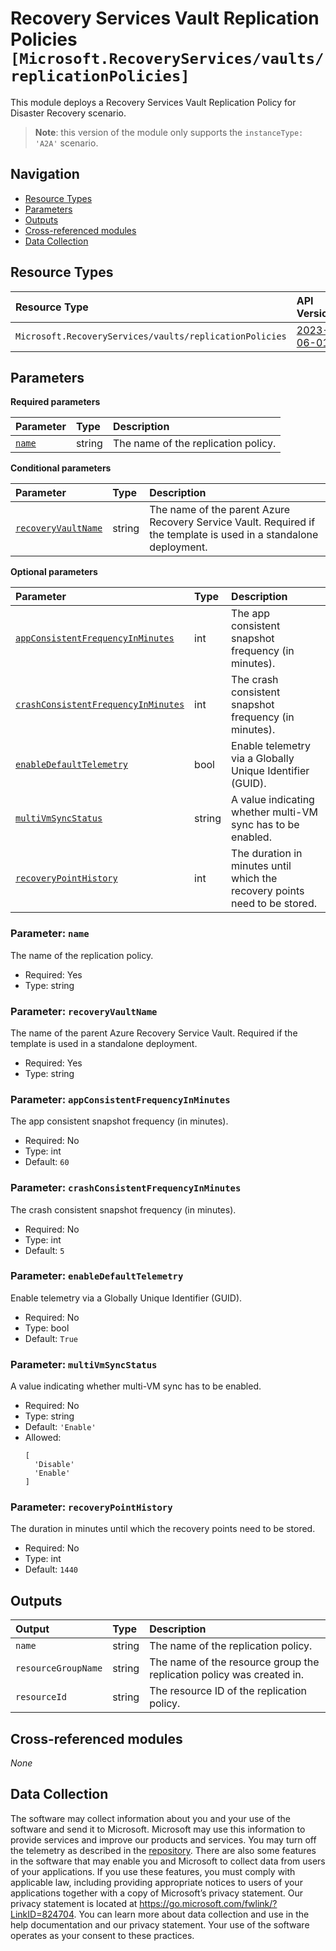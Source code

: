 # Recovery Services Vault Replication Policies `[Microsoft.RecoveryServices/vaults/replicationPolicies]`

This module deploys a Recovery Services Vault Replication Policy for Disaster Recovery scenario.

> **Note**: this version of the module only supports the `instanceType: 'A2A'` scenario.

## Navigation

- [Resource Types](#Resource-Types)
- [Parameters](#Parameters)
- [Outputs](#Outputs)
- [Cross-referenced modules](#Cross-referenced-modules)
- [Data Collection](#Data-Collection)

## Resource Types

| Resource Type | API Version |
| :-- | :-- |
| `Microsoft.RecoveryServices/vaults/replicationPolicies` | [2023-06-01](https://learn.microsoft.com/en-us/azure/templates/Microsoft.RecoveryServices/vaults/replicationPolicies) |

## Parameters

**Required parameters**

| Parameter | Type | Description |
| :-- | :-- | :-- |
| [`name`](#parameter-name) | string | The name of the replication policy. |

**Conditional parameters**

| Parameter | Type | Description |
| :-- | :-- | :-- |
| [`recoveryVaultName`](#parameter-recoveryvaultname) | string | The name of the parent Azure Recovery Service Vault. Required if the template is used in a standalone deployment. |

**Optional parameters**

| Parameter | Type | Description |
| :-- | :-- | :-- |
| [`appConsistentFrequencyInMinutes`](#parameter-appconsistentfrequencyinminutes) | int | The app consistent snapshot frequency (in minutes). |
| [`crashConsistentFrequencyInMinutes`](#parameter-crashconsistentfrequencyinminutes) | int | The crash consistent snapshot frequency (in minutes). |
| [`enableDefaultTelemetry`](#parameter-enabledefaulttelemetry) | bool | Enable telemetry via a Globally Unique Identifier (GUID). |
| [`multiVmSyncStatus`](#parameter-multivmsyncstatus) | string | A value indicating whether multi-VM sync has to be enabled. |
| [`recoveryPointHistory`](#parameter-recoverypointhistory) | int | The duration in minutes until which the recovery points need to be stored. |

### Parameter: `name`

The name of the replication policy.

- Required: Yes
- Type: string

### Parameter: `recoveryVaultName`

The name of the parent Azure Recovery Service Vault. Required if the template is used in a standalone deployment.

- Required: Yes
- Type: string

### Parameter: `appConsistentFrequencyInMinutes`

The app consistent snapshot frequency (in minutes).

- Required: No
- Type: int
- Default: `60`

### Parameter: `crashConsistentFrequencyInMinutes`

The crash consistent snapshot frequency (in minutes).

- Required: No
- Type: int
- Default: `5`

### Parameter: `enableDefaultTelemetry`

Enable telemetry via a Globally Unique Identifier (GUID).

- Required: No
- Type: bool
- Default: `True`

### Parameter: `multiVmSyncStatus`

A value indicating whether multi-VM sync has to be enabled.

- Required: No
- Type: string
- Default: `'Enable'`
- Allowed:
  ```Bicep
  [
    'Disable'
    'Enable'
  ]
  ```

### Parameter: `recoveryPointHistory`

The duration in minutes until which the recovery points need to be stored.

- Required: No
- Type: int
- Default: `1440`


## Outputs

| Output | Type | Description |
| :-- | :-- | :-- |
| `name` | string | The name of the replication policy. |
| `resourceGroupName` | string | The name of the resource group the replication policy was created in. |
| `resourceId` | string | The resource ID of the replication policy. |

## Cross-referenced modules

_None_

## Data Collection

The software may collect information about you and your use of the software and send it to Microsoft. Microsoft may use this information to provide services and improve our products and services. You may turn off the telemetry as described in the [repository](https://aka.ms/avm/telemetry). There are also some features in the software that may enable you and Microsoft to collect data from users of your applications. If you use these features, you must comply with applicable law, including providing appropriate notices to users of your applications together with a copy of Microsoft’s privacy statement. Our privacy statement is located at <https://go.microsoft.com/fwlink/?LinkID=824704>. You can learn more about data collection and use in the help documentation and our privacy statement. Your use of the software operates as your consent to these practices.
